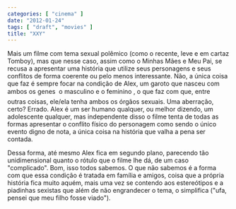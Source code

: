 ```yaml
---
categories: [ "cinema" ]
date: "2012-01-24"
tags: [ "draft", "movies" ]
title: "XXY"
---
```

Mais um filme com tema sexual polêmico (como o recente, leve e em
cartaz Tomboy), mas que nesse caso, assim como o Minhas Mães e Meu
Pai, se recusa a apresentar uma história que utilize seus personagens
e seus conflitos de forma coerente ou pelo menos interessante. Não, a
única coisa que faz é sempre focar na condição de Alex, um garoto que
nasceu com ambos os genes  o masculino e o feminino , o que faz com
que, entre outras coisas, ele/ela tenha ambos os órgãos sexuais. Uma
aberração, certo? Errado. Alex é um ser humano qualquer, ou melhor
dizendo, um adolescente qualquer, mas independente disso o filme tenta de
todas as formas apresentar o conflito físico do personagem como sendo
o único evento digno de nota, a única coisa na história que valha a
pena ser contada.

Dessa forma, até mesmo Alex fica em segundo plano, parecendo tão
unidimensional quanto o rótulo que o filme lhe dá, de um caso
"complicado". Bom, isso todos sabemos. O que não sabemos é a forma com
que essa condição é tratada em família e amigos, coisa que a própria
história fica muito aquém, mais uma vez se contendo aos estereótipos
e a piadinhas sexistas que além de não engrandecer o tema, o simplifica
("ufa, pensei que meu filho fosse viado").

